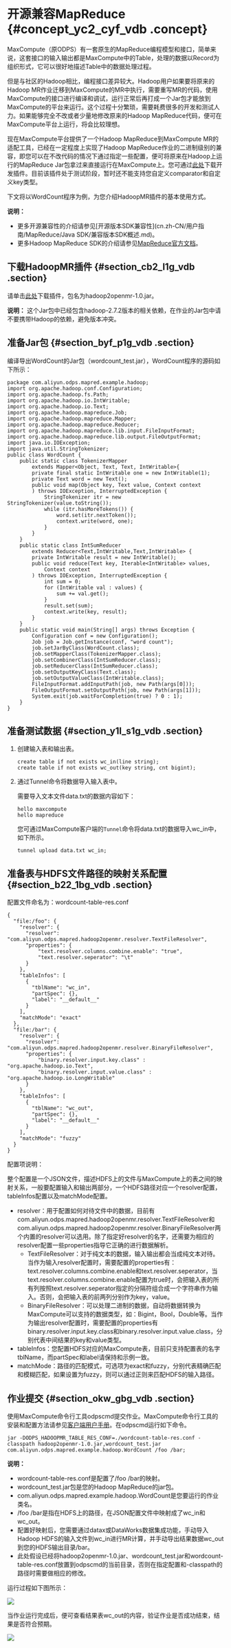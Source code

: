 # 开源兼容MapReduce {#concept_yc2_cyf_vdb .concept}

MaxCompute（原ODPS）有一套原生的MapReduce编程模型和接口，简单来说，这套接口的输入输出都是MaxCompute中的Table，处理的数据以Record为组织形式，它可以很好地描述Table中的数据处理过程。

但是与社区的Hadoop相比，编程接口差异较大。Hadoop用户如果要将原来的Hadoop MR作业迁移到MaxCompute的MR中执行，需要重写MR的代码，使用MaxCompute的接口进行编译和调试，运行正常后再打成一个Jar包才能放到MaxCompute的平台来运行。这个过程十分繁琐，需要耗费很多的开发和测试人力。如果能够完全不改或者少量地修改原来的Hadoop MapReduce代码，便可在MaxCompute平台上运行，将会比较理想。

现在MaxCompute平台提供了一个Hadoop MapReduce到MaxCompute MR的适配工具，已经在一定程度上实现了Hadoop MapReduce作业的二进制级别的兼容，即您可以在不改代码的情况下通过指定一些配置，便可将原来在Hadoop上运行的MapReduce Jar包拿过来直接运行在MaxCompute上。您可通过[此处](http://repo.aliyun.com/download/hadoop2openmr-1.0.jar)下载开发插件。目前该插件处于测试阶段，暂时还不能支持您自定义comparator和自定义key类型。

下文将以WordCount程序为例，为您介绍HadoopMR插件的基本使用方式。

**说明：** 

-   更多开源兼容性的介绍请参见[开源版本SDK兼容性](cn.zh-CN/用户指南/MapReduce/Java SDK/兼容版本SDK概述.md)。
-   更多Hadoop MapReduce SDK的介绍请参见[MapReduce官方文档](http://hadoop.apache.org/docs/r1.0.4/cn/mapred_tutorial.html)。

## 下载HadoopMR插件 {#section_cb2_l1g_vdb .section}

请单击[此处](http://repo.aliyun.com/download/hadoop2openmr-1.0.jar)下载插件，包名为hadoop2openmr-1.0.jar。

**说明：** 这个Jar包中已经包含hadoop-2.7.2版本的相关依赖，在作业的Jar包中请不要携带Hadoop的依赖，避免版本冲突。

## 准备Jar包 {#section_byf_p1g_vdb .section}

编译导出WordCount的Jar包（wordcount\_test.jar），WordCount程序的源码如下所示：

```
package com.aliyun.odps.mapred.example.hadoop;
import org.apache.hadoop.conf.Configuration;
import org.apache.hadoop.fs.Path;
import org.apache.hadoop.io.IntWritable;
import org.apache.hadoop.io.Text;
import org.apache.hadoop.mapreduce.Job;
import org.apache.hadoop.mapreduce.Mapper;
import org.apache.hadoop.mapreduce.Reducer;
import org.apache.hadoop.mapreduce.lib.input.FileInputFormat;
import org.apache.hadoop.mapreduce.lib.output.FileOutputFormat;
import java.io.IOException;
import java.util.StringTokenizer;
public class WordCount {
    public static class TokenizerMapper
        extends Mapper<Object, Text, Text, IntWritable>{
        private final static IntWritable one = new IntWritable(1);
        private Text word = new Text();
        public void map(Object key, Text value, Context context
        ) throws IOException, InterruptedException {
            StringTokenizer itr = new StringTokenizer(value.toString());
            while (itr.hasMoreTokens()) {
                word.set(itr.nextToken());
                context.write(word, one);
            }
        }
    }
    public static class IntSumReducer
        extends Reducer<Text,IntWritable,Text,IntWritable> {
        private IntWritable result = new IntWritable();
        public void reduce(Text key, Iterable<IntWritable> values,
            Context context
        ) throws IOException, InterruptedException {
            int sum = 0;
            for (IntWritable val : values) {
                sum += val.get();
            }
            result.set(sum);
            context.write(key, result);
        }
    }
    public static void main(String[] args) throws Exception {
        Configuration conf = new Configuration();
        Job job = Job.getInstance(conf, "word count");
        job.setJarByClass(WordCount.class);
        job.setMapperClass(TokenizerMapper.class);
        job.setCombinerClass(IntSumReducer.class);
        job.setReducerClass(IntSumReducer.class);
        job.setOutputKeyClass(Text.class);
        job.setOutputValueClass(IntWritable.class);
        FileInputFormat.addInputPath(job, new Path(args[0]));
        FileOutputFormat.setOutputPath(job, new Path(args[1]));
        System.exit(job.waitForCompletion(true) ? 0 : 1);
    }
}

```

## 准备测试数据 {#section_y1l_s1g_vdb .section}

1.  创建输入表和输出表。

    ```
    create table if not exists wc_in(line string);
    create table if not exists wc_out(key string, cnt bigint);
    ```

2.  通过Tunnel命令将数据导入输入表中。

    需要导入文本文件data.txt的数据内容如下：

    ```
    hello maxcompute
    hello mapreduce
    ```

    您可通过MaxCompute客户端的`Tunnel`命令将data.txt的数据导入wc\_in中，如下所示。

    ```
    tunnel upload data.txt wc_in;
    ```


## 准备表与HDFS文件路径的映射关系配置 {#section_b22_1bg_vdb .section}

配置文件命名为：wordcount-table-res.conf

```
{
  "file:/foo": {
    "resolver": {
      "resolver": "com.aliyun.odps.mapred.hadoop2openmr.resolver.TextFileResolver",
      "properties": {
          "text.resolver.columns.combine.enable": "true",
          "text.resolver.seperator": "\t"
      }
    },
    "tableInfos": [
      {
        "tblName": "wc_in",
        "partSpec": {},
        "label": "__default__"
      }
    ],
    "matchMode": "exact"
  },
  "file:/bar": {
    "resolver": {
      "resolver": "com.aliyun.odps.mapred.hadoop2openmr.resolver.BinaryFileResolver",
      "properties": {
          "binary.resolver.input.key.class" : "org.apache.hadoop.io.Text",
          "binary.resolver.input.value.class" : "org.apache.hadoop.io.LongWritable"
      }
    },
    "tableInfos": [
      {
        "tblName": "wc_out",
        "partSpec": {},
        "label": "__default__"
      }
    ],
    "matchMode": "fuzzy"
  }
}
```

配置项说明：

整个配置是一个JSON文件，描述HDFS上的文件与MaxCompute上的表之间的映射关系，一般要配置输入和输出两部分，一个HDFS路径对应一个resolver配置，tableInfos配置以及matchMode配置。

-   resolver：用于配置如何对待文件中的数据，目前有com.aliyun.odps.mapred.hadoop2openmr.resolver.TextFileResolver和com.aliyun.odps.mapred.hadoop2openmr.resolver.BinaryFileResolver两个内置的resolver可以选用。除了指定好resolver的名字，还需要为相应的resolver配置一些properties指导它正确的进行数据解析。
    -   TextFileResolver：对于纯文本的数据，输入输出都会当成纯文本对待。当作为输入resolver配置时，需要配置的properties有：text.resolver.columns.combine.enable和text.resolver.seperator，当text.resolver.columns.combine.enable配置为true时，会把输入表的所有列按照text.resolver.seperator指定的分隔符组合成一个字符串作为输入。否则，会把输入表的前两列分别作为key，value。
    -   BinaryFileResolver：可以处理二进制的数据，自动将数据转换为MaxCompute可以支持的数据类型，如：Bigint，Bool，Double等。当作为输出resolver配置时，需要配置的properties有binary.resolver.input.key.class和binary.resolver.input.value.class，分别代表中间结果的key和value类型。
-   tableInfos：您配置HDFS对应的MaxCompute表，目前只支持配置表的名字tblName，而partSpec和label请保持和示例一致。
-   matchMode：路径的匹配模式，可选项为exact和fuzzy，分别代表精确匹配和模糊匹配，如果设置为fuzzy，则可以通过正则来匹配HDFS的输入路径。

## 作业提交 {#section_okw_gbg_vdb .section}

使用MaxCompute命令行工具odpscmd提交作业。MaxCompute命令行工具的安装和配置方法请参见[客户端用户手册](../../../../cn.zh-CN/工具及下载/客户端.md#)。在odpscmd运行如下命令。

```
jar -DODPS_HADOOPMR_TABLE_RES_CONF=./wordcount-table-res.conf -classpath hadoop2openmr-1.0.jar,wordcount_test.jar com.aliyun.odps.mapred.example.hadoop.WordCount /foo /bar;
```

**说明：** 

-   wordcount-table-res.conf是配置了/foo /bar的映射。
-   wordcount\_test.jar包是您的Hadoop MapReduce的jar包。
-   com.aliyun.odps.mapred.example.hadoop.WordCount是您要运行的作业类名。
-   /foo /bar是指在HDFS上的路径，在JSON配置文件中映射成了wc\_in和wc\_out。
-   配置好映射后，您需要通过datax或DataWorks数据集成功能，手动导入Hadoop HDFS的输入文件到wc\_in进行MR计算，并手动导出结果数据wc\_out到您的HDFS输出目录/bar。
-   此处假设已经将hadoop2openmr-1.0.jar、wordcount\_test.jar和wordcount-table-res.conf放置到odpscmd的当前目录，否则在指定配置和-classpath的路径时需要做相应的修改。

运行过程如下图所示：

![](http://static-aliyun-doc.oss-cn-hangzhou.aliyuncs.com/assets/img/12015/1957_zh-CN.jpg)

当作业运行完成后，便可查看结果表wc\_out的内容，验证作业是否成功结束，结果是否符合预期。

![](http://static-aliyun-doc.oss-cn-hangzhou.aliyuncs.com/assets/img/12015/1959_zh-CN.jpg)

